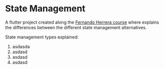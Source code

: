# State Management

A flutter project created along the [Fernando Herrera course](https://www.udemy.com/course/flutter-avanzado-fernando-herrera/) where explains the differences between the different state management alternatives.

State management types explained:
1. asdasda
2. asdasd
3. asdasd
4. asdasd
